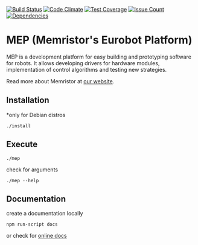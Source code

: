 [![Build Status](https://semaphoreci.com/api/v1/lukicdarkoo/mep2/branches/master/shields_badge.svg)](https://semaphoreci.com/lukicdarkoo/mep2)
[![Code Climate](https://codeclimate.com/github/Memristor-Robotics/mep2/badges/gpa.svg)](https://codeclimate.com/github/Memristor-Robotics/mep2)
[![Test Coverage](https://codeclimate.com/github/Memristor-Robotics/mep2/badges/coverage.svg)](https://codeclimate.com/github/Memristor-Robotics/mep2/coverage)
[![Issue Count](https://codeclimate.com/github/Memristor-Robotics/mep2/badges/issue_count.svg)](https://codeclimate.com/github/Memristor-Robotics/mep2)
[![Dependencies](https://david-dm.org/Memristor-Robotics/mep2.svg)](https://david-dm.org/Memristor-Robotics/mep2)

# MEP (Memristor's Eurobot Platform)
MEP is a development platform for easy building and prototyping software for robots. It allows developing drivers for hardware modules, implementation of control algorithms and testing new strategies.

Read more about Memristor at [our website](https://memristor-robotics.github.io/).

## Installation
*only for Debian distros
```
./install
```

## Execute
```
./mep
```
check for arguments
```
./mep --help
```

## Documentation
create a documentation locally
```
npm run-script docs
```
or check for [online docs](https://doclets.io/Memristor-Robotics/mep2/master)
